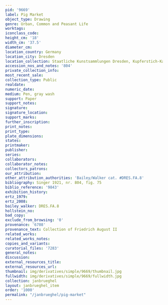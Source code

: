 ```yaml
---
pid: '9669'
label: Pig Market
object_type: Drawing
genre: Urban, Common and Peasant Life
worktags:
iconclass_code:
height_cm: '18'
width_cm: '37.5'
diameter_cm:
location_country: Germany
location_city: Dresden
location_collection: Staatliche Kunstsammlungen Dresden, Kupferstich-Kabinett
accession_nos_and_notes: '804'
private_collection_info:
most_recent_sale:
collection_type: Public
realdate:
numeric_date:
medium: Pen, gray wash
support: Paper
support_notes:
signature:
signature_location:
support_marks:
further_inscription:
print_notes:
print_type:
plate_dimensions:
states:
printmaker:
publisher:
series:
collaborators:
collaborator_notes:
collectors_patrons:
our_attribution:
other_attribution_authorities: 'Bailey/Walker cat. #DRES.FA.8'
bibliography: Singer 1921, nr. 804, fig. 75
biblio_reference: '9843'
exhibition_history:
ertz_1979:
ertz_2008:
bailey_walker: DRES.FA.8
hollstein_no:
bad_copy:
exclude_from_browsing: '0'
provenance: '6708'
provenance_text: Collection of Friedrich August II
related_works:
related_works_notes:
copies_and_variants:
curatorial_files: '7283'
general_notes:
discussion:
external_resources_title:
external_resources_url:
thumbnail: img/derivatives/simple/9669/thumbnail.jpg
fullwidth: img/derivatives/simple/9669/fullwidth.jpg
collection: janbrueghel
layout: janbrueghel_item
order: '1000'
permalink: "/janbrueghel/pig-market"
---
```

